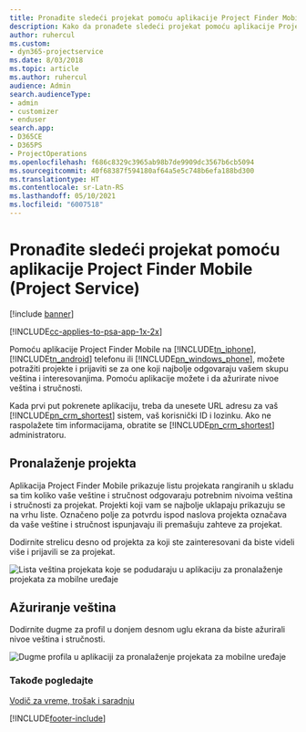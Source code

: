 ```yaml
---
title: Pronađite sledeći projekat pomoću aplikacije Project Finder Mobile
description: Kako da pronađete sledeći projekat pomoću aplikacije Project Finder Mobile za Project Service
author: ruhercul
ms.custom:
- dyn365-projectservice
ms.date: 8/03/2018
ms.topic: article
ms.author: ruhercul
audience: Admin
search.audienceType:
- admin
- customizer
- enduser
search.app:
- D365CE
- D365PS
- ProjectOperations
ms.openlocfilehash: f686c8329c3965ab98b7de9909dc3567b6cb5094
ms.sourcegitcommit: 40f68387f594180af64a5e5c748b6efa188bd300
ms.translationtype: HT
ms.contentlocale: sr-Latn-RS
ms.lasthandoff: 05/10/2021
ms.locfileid: "6007518"
---
```

# <a name="find-your-next-project-with-the-project-finder-mobile-app-project-service"></a>Pronađite sledeći projekat pomoću aplikacije Project Finder Mobile (Project Service)

[!include [banner](../includes/psa-now-project-operations.md)]

[!INCLUDE[cc-applies-to-psa-app-1x-2x](../includes/cc-applies-to-psa-app-1x-2x.md)]

Pomoću aplikacije Project Finder Mobile na [!INCLUDE[tn_iphone](../includes/tn-iphone.md)], [!INCLUDE[tn_android](../includes/tn-android.md)] telefonu ili [!INCLUDE[pn_windows_phone](../includes/pn-windows-phone.md)], možete potražiti projekte i prijaviti se za one koji najbolje odgovaraju vašem skupu veština i interesovanjima. Pomoću aplikacije možete i da ažurirate nivoe veština i stručnosti.  
  
 Kada prvi put pokrenete aplikaciju, treba da unesete URL adresu za vaš [!INCLUDE[pn_crm_shortest](../includes/pn-crm-shortest.md)] sistem, vaš korisnički ID i lozinku. Ako ne raspolažete tim informacijama, obratite se [!INCLUDE[pn_crm_shortest](../includes/pn-crm-shortest.md)] administratoru.  
  
## <a name="find-a-project"></a>Pronalaženje projekta  
 Aplikacija Project Finder Mobile prikazuje listu projekata rangiranih u skladu sa tim koliko vaše veštine i stručnost odgovaraju potrebnim nivoima veština i stručnosti za projekat. Projekti koji vam se najbolje uklapaju prikazuju se na vrhu liste. Označeno polje za potvrdu ispod naslova projekta označava da vaše veštine i stručnost ispunjavaju ili premašuju zahteve za projekat.  
  
 Dodirnite strelicu desno od projekta za koji ste zainteresovani da biste videli više i prijavili se za projekat.  
  
 ![Lista veština projekata koje se podudaraju u aplikaciju za pronalaženje projekata za mobilne uređaje](../psa/media/project-service-project-finder-list.png "Lista veština projekata koje se podudaraju u aplikaciju za pronalaženje projekata za mobilne uređaje")  
  
## <a name="update-your-skills"></a>Ažuriranje veština  
 Dodirnite dugme za profil u donjem desnom uglu ekrana da biste ažurirali nivoe veština i stručnosti.  
  
 ![Dugme profila u aplikaciji za pronalaženje projekata za mobilne uređaje](../psa/media/project-service-project-finder-profile.png "Dugme profila u aplikaciji za pronalaženje projekata za mobilne uređaje")  
  
### <a name="see-also"></a>Takođe pogledajte  
 [Vodič za vreme, trošak i saradnju](../psa/time-expense-collaboration-guide.md)


[!INCLUDE[footer-include](../includes/footer-banner.md)]